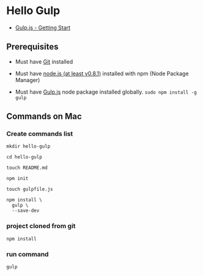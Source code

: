 # Hello Gulp

* [Gulp.js - Getting Start](https://github.com/gulpjs/gulp/blob/3.8/docs/getting-started.md)


## Prerequisites

* Must have [Git](http://git-scm.com/) installed

* Must have [node.js (at least v0.8.1)](http://nodejs.org/) installed with npm (Node Package Manager)

* Must have [Gulp.js](http://gulpjs.com/) node package installed globally.  `sudo npm install -g gulp`


## Commands on Mac

### Create commands list

```
mkdir hello-gulp

cd hello-gulp

touch README.md

npm init

touch gulpfile.js

npm install \
  gulp \
  --save-dev

```

### project cloned from git

```
npm install
```

### run command

```
gulp
```
